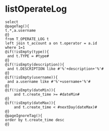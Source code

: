listOperateLog
===
	select
	@pageTag(){
    t.*,a.username
    @}
	from T_OPERATE_LOG t 
	left join t_account a on t.operator = a.id
	where 1=1
	@if(!isEmpty(type)){
	 and t.TYPE = #type#
	@}
	@if(!isEmpty(description)){
	 and t.DESCRIPTION like #'%'+description+'%'#
	@}
	@if(!isEmpty(username)){
	 and a.username like #'%'+username+'%'#
	@}
    @if(!isEmpty(dateMin)){
        and t.create_time >= #dateMin#
    @}
    @if(!isEmpty(dateMax)){
        and t.create_time < #nextDay(dateMax)#
    @}
	@pageIgnoreTag(){
	order by t.create_time desc
	@}
	